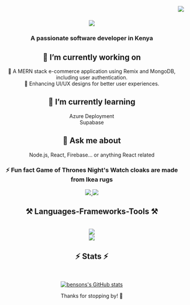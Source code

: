 <img align="right" src="https://visitor-badge.laobi.icu/badge?page_id=salesp07.salesp07" />

<h1 align="center">
    <img src="https://readme-typing-svg.herokuapp.com/?font=Righteous&size=35&center=true&vCenter=true&width=500&height=70&duration=4000&lines=Hi+There!+👋;+I'm+Benson+Morris!;" />
</h1>

<h3 align="center">A passionate software developer in Kenya</h3>


<div align="center">
 
##  🔭 I’m currently working on 
 🚀 A MERN stack e-commerce application using Remix and MongoDB, including user authentication. <br>
  🎨 Enhancing UI/UX designs for better user experiences.
 
 ## 🌱 I’m currently learning 
 Azure Deployment <br>
 Supabase

## 💬 Ask me about 
Node.js, React, Firebase... or anything React related

### ⚡ Fun fact **Game of Thrones Night's Watch cloaks are made from Ikea rugs**

 </div>
 
<div align="center"> 
  <a href="mailto:benson7191@gmail.com@gmail.com">
    <img src="https://img.shields.io/badge/Gmail-333333?style=for-the-badge&logo=gmail&logoColor=red" />
  </a>
  <a href="https://linkedin.com/bensonseverino" target="_blank">
    <img src="https://img.shields.io/badge/LinkedIn-0077B5?style=for-the-badge&logo=linkedin&logoColor=white" target="_blank" />
  </a>
 
</div>

 
<h2 align="center">⚒️ Languages-Frameworks-Tools ⚒️</h2>
<br/>
<div align="center">
    <img src="https://skillicons.dev/icons?i=react,html,css,vscode,github,figma,tailwind,git,r" /> <br>
    <img src="https://skillicons.dev/icons?i=nodejs,javascript,typescript,express,firebase,mongodb,nextjs" /><br>
</div>


<h2 align="center">⚡ Stats ⚡</h2>
<br>
<div align=center>
    
 [![bensons's GitHub stats](https://github-readme-stats.vercel.app/api?username=bensonseverino)](https://github.com/bensonseverino/github-readme-stats)

Thanks for stopping by! 🚀
 
</div>





<!--# Hi there, I'm Benson Morris Severino! 👋

<div align="center">
<a href='https://ko-fi.com/V7V4RAK9C' target='_blank'><img height='64' style='border:0px;height:64px;' src='https://storage.ko-fi.com/cdn/kofi1.png?v=3' border='0' alt='Buy Me a Coffee at ko-fi.com' /></a>
</div>


## 🚀 About Me
Am a multifaceted creative professional with expertise in web development, graphic design, and fashion design. As a web developer, I specialize in front-end development, focusing on intuitive UI/UX and interactive web experiences, with a growing proficiency in React and JavaScript. My background in graphic design and fashion design is showcased through Mambo Beard, my streetwear brand for bearded men, which I've built over the past 3 years. Passionate about blending creativity with technical skills, I thrive at the intersection of design, branding, and digital innovation.

## 🛠 Tech Stack
- Frontend: React, Remix, Next.js, Tailwind CSS, Pug
- Backend: Node.js, Express, Supabase, MongoDB, SQL
- State Management: Redux, React Query
- Tools & Platforms: Git, GitHub, Vercel, Firebase, Docker

## 🌱 What I'm Working On
- 🚀 A MERN stack e-commerce application using Remix and MongoDB, including user authentication.
- 🎨 Enhancing UI/UX designs for better user experiences.

## 💡 Interests    
- 📖 Reading novels
- 🎵 Listening to music    
- 🎨 Drawing


## 📫 Let's Connect
- 📧 Email: [benson7191@gmail@gmail.com](mailto:benson7191@gmail@gmail.com)
- 💼 LinkedIn: [linkedin.com/bensonseverino](www.linkedin.com/bensonseverino)

## 🔥 GitHub Stats

[![bensons's GitHub stats](https://github-readme-stats.vercel.app/api?username=bensonseverino)](https://github.com/bensonseverino/github-readme-stats)

Thanks for stopping by! 🚀-->


<!--
**bensonseverino/bensonseverino** is a ✨ _special_ ✨ repository because its `README.md` (this file) appears on your GitHub profile.

Here are some ideas to get you started:

- 🔭 I’m currently working on ...
- 🌱 I’m currently learning ...
- 👯 I’m looking to collaborate on ...
- 🤔 I’m looking for help with ...
- 💬 Ask me about ...
- 📫 How to reach me: ...
- 😄 Pronouns: ...
- ⚡ Fun fact: ...
-->
